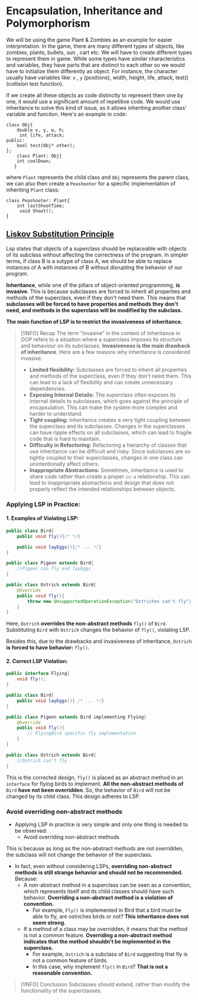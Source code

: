 
# Encapsulation, Inheritance and Polymorphorism

We will be using the game Plant & Zombies as an example for easier interpretation. In the game, there are many different types of objects, like zombies, plants, bullets, sun , cart etc. We will have to create different types to represent them in game. While some types have similar characteristics and variables, they have parts that are distinct to each other so we would have to initialize them differently as object. For instance, the character usually have variables like: `x` , `y` (positions), width,
height, life, attack, test() (collision test function). 

If we create all these objects as code distinctly to represent them one by one, it would use a significant amount of repetitive code. We would use inheritance to solve this kind of issue, as it allows inheriting another class' variable and funciton. Here's an example in code:

```
class Obj{
	double x, y, w, h;
	 int life, attack;
public:
	bool test(Obj* other);
};
	class Plant: Obj{
	int coolDown;	
   }
```

where `Plant` represents the child class and `Obj` represents the parent class, we can also then create a `Peashooter` for a specific implementation of inheriting `Plant` class:

```
class Peashooter: Plant{
	int lastShootTime;
	 void Shoot();
}
```

## <u>Liskov Substitution Principle</u>

Lsp states that objects of a superclass should be replaceable with objects of its subclass without affecting the correctness of the program. In simpler terms, if class B is a sutype of class A, we should be able to replace instances of A with instances of B without disrupting the behavior of our program. 

**Inheritance**, while one of the pillars of object-oriented programming, **is invasive**. This is because subclasses are forced to inherit all properties and methods of the superclass, even if they don't need them. This means that **subclasses will be forced to have properties and methods they don't need, and methods in the superclass will be modified by the subclass.**

**The main function of LSP is to restrict the invasiveness of inheritance.**

> [!INFO] Recap
> The term “invasive” in the context of inheritance in OOP refers to a situation where a superclass imposes its structure and behaviour on its subclasses. **Invasiveness is the main drawback of inheritance**. Here are a few reasons why inheritance is considered invasive:
> 
> - **Limited flexibility:** Subclasses are forced to inherit all properties and methods of the superclass, even if they don't need them. This can lead to a lack of flexibility and can create unnecessary dependencies.
> - **Exposing Internal Details:** The superclass often exposes its internal details to subclasses, which goes against the principle of encapsulation. This can make the system more complex and harder to understand. 
> - **Tight coupling:** Inheritance creates a very tight coupling between the superclass and its subclasses. Changes in the superclasses can have ripple effects on all subclasses, which can lead to fragile code that is hard to maintain.  
> - **Difficulty in Refactoring:** Refactoring a hierarchy of classes that use inheritance can be difficult and risky. Since subclasses are so tightly coupled to their superclasses, changes in one class can unintentionally affect others.
> - **Inappropriate Abstractions:** Sometimes, inheritance is used to share code rather than create a proper `is-a` relationship. This can lead to inappropriate abstractions and design that does not properly reflect the intended relationships between objects.

### Applying LSP in Practice:
#### 1. Examples of Violating LSP:
```java
public class Bird{
	public void fly(){/* */}

	public void layEggs(){/* ... */}
}

public class Pigeon extends Bird{
	//Pigeon can fly and layEggs
}

public class Ostrich extends Bird{
	@Override
	public void fly(){
		throw new UnsupportedOperationException("Ostriches can't fly");
	}
}
```

Here, `Ostrich` **overrides the non-abstract methods** `fly()` of `Bird`. Substituting `Bird` with `Ostrich` changes the behavior of `fly()`, violating LSP.

Besides this, due to the drawbacks and invasiveness of inheritance, `Ostrich` **is forced to have behavior:** `fly()`.

#### 2. Correct LSP Violation:
```java
public interface Flying{
	void fly();
}

public class Bird{
	public void layEggs(){ /* ... */}
}

public class Pigeon extends Bird implementing Flying{
	@Override
	public void fly(){
		// FlyingBird specific fly implementation
	}
}

public class Ostrich extends Bird{
	//Ostrich can't fly
}
```

This is the corrected design, `fly()` is placed as an abstract method in an `interface` for flying birds to implement. **All the non-abstract methods of** `Bird` **have not been overridden**. So, the behavior of `Bird` will not be changed by its child class. This design adheres to LSP.

### Avoid overriding non-abstract methods

- Applying LSP in practice is very simple and only one thing is needed to be observed:
	- Avoid overriding non-abstract methods 

This is because as long as the non-abstract methods are not overridden, the subclass will not change the behavior of the superclass.
- In fact, even without considering LSPs, **overriding non-abstract methods is still strange behavior and should not be recommended.** Because:
	- A non-abstract method in a superclass can be seen as a convention, which represents itself and its child classes should have such behavior. **Overriding a non-abstract method is a violation of convention.**
		- For example, `Fly()` is implemented in Bird that a bird must be able to fly, are ostriches birds or not? **This inheritance does not seem strong.**
	- If a method of a class may be overridden, it means that the method is not a common feature. **Overriding a non-abstract method indicates that the method shouldn't be implemented in the superclass.**
		- For example, `Ostrich` is a subclass of `Bird` suggesting that fly is not a common feature of birds.
		- In this case, why implement `fly()` in `Bird`? **That is not a reasonable convention.**
	
> [!INFO] Conclusion
> Subclasses should extend, rather than modify the functionality of the superclasses.


	